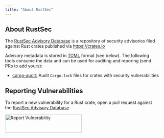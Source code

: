 ```yaml
---
title: "About RustSec"
---
```


## About RustSec

The [RustSec Advisory Database] is a repository of security advisories filed
against Rust crates published via <https://crates.io>

Advisory metadata is stored in [TOML] format (see below). The following tools
consume the data and can be used for auditing and reporing (send PRs to add yours):

* [cargo-audit:] Audit `Cargo.lock` files for crates with security vulnerabilities

[RustSec Advisory Database]: https://github.com/RustSec/advisory-db
[TOML]: https://github.com/toml-lang/toml
[cargo-audit:]: https://github.com/RustSec/cargo-audit

## Reporting Vulnerabilities

To report a new vulnerability for a Rust crate, open a pull request
against the [RustSec Advisory Database].

<a href="https://github.com/RustSec/advisory-db/blob/master/CONTRIBUTING.md">
  <img alt="Report Vulnerability" width="250px" height="60px" src="https://rustsec.org/assets/img/report-vuln-button.svg">
</a>
